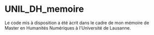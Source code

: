 # UNIL_DH_memoire
Le code mis à disposition a été àcrit dans le cadre de mon mémoire de Master en Humanités Numériques à l'Université de Lausanne.
